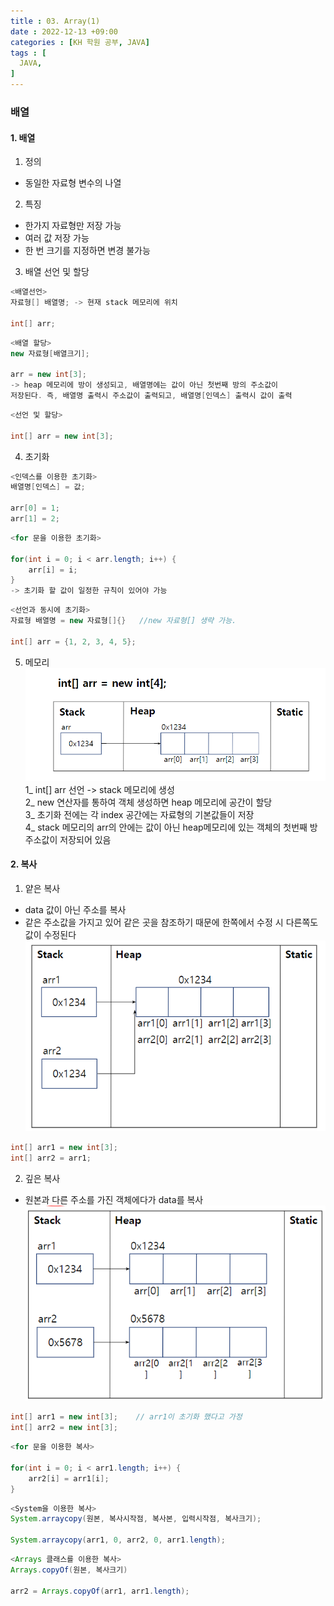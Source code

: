 ```yaml
---
title : 03. Array(1)
date : 2022-12-13 +09:00
categories : [KH 학원 공부, JAVA]
tags : [
  JAVA,
]
---
```


### 배열

#### 1. 배열

1) 정의
- 동일한 자료형 변수의 나열

2) 특징
- 한가지 자료형만 저장 가능
- 여러 값 저장 가능
- 한 번 크기를 지정하면 변경 불가능

3) 배열 선언 및 할당

```java
<배열선언>
자료형[] 배열명; -> 현재 stack 메모리에 위치

int[] arr;
```
```java
<배열 할당>
new 자료형[배열크기];

arr = new int[3];
-> heap 메모리에 방이 생성되고, 배열명에는 값이 아닌 첫번째 방의 주소값이
저장된다. 즉, 배열명 출력시 주소값이 출력되고, 배열명[인덱스] 출력시 값이 출력
```
```java
<선언 및 할당>

int[] arr = new int[3];
```

4) 초기화

```java
<인덱스를 이용한 초기화>
배열명[인덱스] = 값;

arr[0] = 1;
arr[1] = 2;
```
```java
<for 문을 이용한 초기화>

for(int i = 0; i < arr.length; i++) {
	arr[i] = i;
}
-> 초기화 할 값이 일정한 규칙이 있어야 가능
```
```java
<선언과 동시에 초기화>
자료형 배열명 = new 자료형[]{}   //new 자료형[] 생략 가능.

int[] arr = {1, 2, 3, 4, 5};
```

5) 메모리
![](/assets/img/java/array.png)
1_ int[] arr 선언 -> stack 메모리에 생성  
2_ new 연산자를 통하여 객체 생성하면 heap 메모리에 공간이 할당  
3_ 초기화 전에는 각 index 공간에는 자료형의 기본값들이 저장  
4_ stack 메모리의 arr의 안에는 값이 아닌 heap메모리에 있는 객체의 첫번째 방 주소값이 저장되어 있음

#### 2. 복사
1) 얕은 복사
- data 값이 아닌 주소를 복사
- 같은 주소값을 가지고 있어 같은 곳을 참조하기 때문에 한쪽에서 수정 시 다른쪽도 값이 수정된다
![](/assets/img/java/arrayCopy.png)

```java
int[] arr1 = new int[3];
int[] arr2 = arr1;
```

2) 깊은 복사
- 원본과 다른 주소를 가진 객체에다가 data를 복사
![](/assets/img/java/arrayCopy2.png)

```java
int[] arr1 = new int[3];	// arr1이 초기화 했다고 가정
int[] arr2 = new int[3];
```
```java
<for 문을 이용한 복사>

for(int i = 0; i < arr1.length; i++) {
	arr2[i] = arr1[i];
}
```

```java
<System을 이용한 복사>
System.arraycopy(원본, 복사시작점, 복사본, 입력시작점, 복사크기);

System.arraycopy(arr1, 0, arr2, 0, arr1.length);
```

```java
<Arrays 클래스를 이용한 복사>
Arrays.copyOf(원본, 복사크기)

arr2 = Arrays.copyOf(arr1, arr1.length);
```

